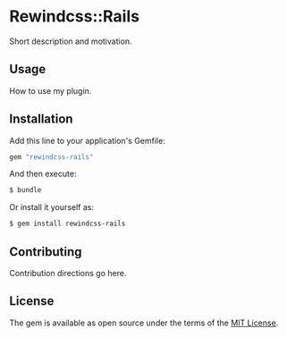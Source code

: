 # Rewindcss::Rails
Short description and motivation.

## Usage
How to use my plugin.

## Installation
Add this line to your application's Gemfile:

```ruby
gem "rewindcss-rails"
```

And then execute:
```bash
$ bundle
```

Or install it yourself as:
```bash
$ gem install rewindcss-rails
```

## Contributing
Contribution directions go here.

## License
The gem is available as open source under the terms of the [MIT License](https://opensource.org/licenses/MIT).
